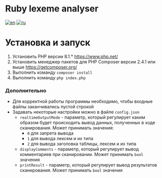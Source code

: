 # Ruby lexeme analyser

[![en](https://img.shields.io/badge/lang-en-red.svg)](README.md)
[![ru](https://img.shields.io/badge/lang-ru-green.svg)](README.ru.md)

# Установка и запуск
1. Установить PHP версии 8.1.* <https://www.php.net/>
2. Установить менеджер пакетов для PHP Composer версии 2.4.1 или выше <https://getcomposer.org/>
3. Выполнить команду `composer install`
4. Выполнить команду `php index.php`

### Дополнительно
- Для корректной работы программы необходимо, чтобы входные файлы заканчивались пустой строкой
- Задавать некоторые настройки можно в файле `config.json`
    - `realtimeOutputMode` - параметр, который регулирует каким образом будет происходить вывод данных, полученных в ходе сканирования. Может принимать значения:
        - `0` для запрета вывода
        - `1` для вывода лексем и их типа
        - `2` для вывода заголовка таблицы, лексем и их типа
    - `displayComments` - параметр, который регулирует вывод комментариев при сканировании. Может принимать `bool` значения
    - `printResult` - параметр, который регулирует вывод результатов сканирования. Может принимать `bool` значения
